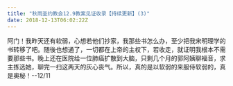 ```yaml
---
title: "秋雨圣约教会12.9教案见证收录【持续更新】(3)"
date: 2018-12-13T06:02:22Z
---
```


阿门！我昨天还有软弱，心想若他们抄家，我那些书怎么办，至少把我宋明理学的书转移了吧。随後也想通了，一切都在上帝的主权下，若收走，就证明我根本不需要那些书。晚上还在医院给一位肺癌扩散到大脑，只剩几个月的郭阿姨聊福音，求主拣选她，聊完一扫这两天的灰心丧气。所以，真的是以软弱的来服侍软弱的，真是奥秘！--12/11